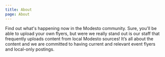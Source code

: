 ```yaml
---
title: About
page: About
---
```

Find out what's happening now in the Modesto community. Sure, you'll be able to
upload your own flyers, but were we really stand out is our staff that
frequently uploads content from local Modesto sources!  It’s all about the
content and we are committed to having current and relevant event flyers and
local-only postings.
